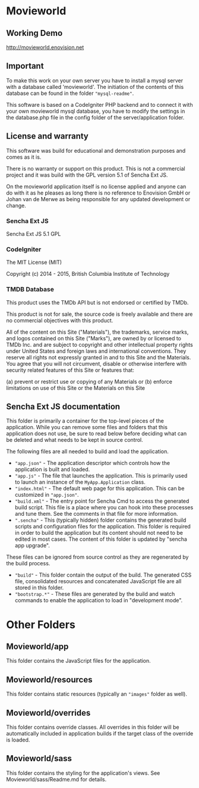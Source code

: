 # Movieworld

## Working Demo

http://movieworld.enovision.net

## Important

To make this work on your own server you have to install a mysql server with a 
database called 'movieworld'. The initiation of the contents of this database 
can be found in the folder `"mysql-readme"`. 

This software is based on a CodeIgniter PHP backend and to connect it with your
own movieworld mysql database, you have to modify the settings in the database.php file 
in the config folder of the server/application folder.

## License and warranty

This software was build for educational and demonstration purposes and comes as it is.

There is no warranty or support on this product. This is not a commercial project
and it was build with the GPL version 5.1 of Sencha Ext JS.

On the movieworld application itself is no license applied and anyone can do with it
as he pleases as long there is no reference to Enovision GmbH or Johan van de Merwe as
being responsible for any updated development or change.

### Sencha Ext JS

Sencha Ext JS 5.1 GPL

### CodeIgniter

The MIT License (MIT)

Copyright (c) 2014 - 2015, British Columbia Institute of Technology

### TMDB Database

This product uses the TMDb API but is not endorsed or certified by TMDb.

This product is not for sale, the source code is freely available and there are no commercial objectives with this product.

All of the content on this Site ("Materials"), the trademarks, service marks, and logos contained on this Site ("Marks"), are owned by or licensed to TMDb Inc. and are subject to copyright and other intellectual property rights under United States and foreign laws and international conventions. They reserve all rights not expressly granted in and to this Site and the Materials. You agree that you will not circumvent, disable or otherwise interfere with security related features of this Site or features that:

(a) prevent or restrict use or copying of any Materials or
(b) enforce limitations on use of this Site or the Materials on this Site

## Sencha Ext JS documentation

This folder is primarily a container for the top-level pieces of the application.
While you can remove some files and folders that this application does not use,
be sure to read below before deciding what can be deleted and what needs to be
kept in source control.

The following files are all needed to build and load the application.

 - `"app.json"` - The application descriptor which controls how the application is
   built and loaded.
 - `"app.js"` - The file that launches the application. This is primarily used to
   launch an instance of the `MyApp.Application` class.
 - `"index.html"` - The default web page for this application. This can be customized
   in `"app.json"`.
 - `"build.xml"` - The entry point for Sencha Cmd to access the generated build
   script. This file is a place where you can hook into these processes and tune
   them. See the comments in that file for more information.
 - `".sencha"` - This (typically hidden) folder contains the generated build scripts
   and configuration files for the application. This folder is required in order to
   build the application but its content should not need to be edited in most cases.
   The content of this folder is updated by "sencha app upgrade".

These files can be ignored from source control as they are regenerated by the build
process.

 - `"build"` - This folder contain the output of the build. The generated CSS file,
   consolidated resources and concatenated JavaScript file are all stored in this
   folder.
 - `"bootstrap.*"` - These files are generated by the build and watch commands to
   enable the application to load in "development mode".

# Other Folders

## Movieworld/app

This folder contains the JavaScript files for the application.

## Movieworld/resources

This folder contains static resources (typically an `"images"` folder as well).

## Movieworld/overrides

This folder contains override classes. All overrides in this folder will be 
automatically included in application builds if the target class of the override
is loaded.

## Movieworld/sass

This folder contains the styling for the application's views. See Movieworld/sass/Readme.md
for details.

